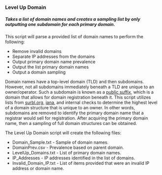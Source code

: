 ### Level Up Domain
##### Takes a list of domain names and creates a sampling list by only outputting one subdomain for each primary domain.

This script will parse a provided list of domain names to perform the following:
* Remove invalid domains
* Separate IP addresses from the domains
* Output primary domain name prevalence 
* Output the list primary domain names
* Output a domain sampling 

Domain names have a top-level domain (TLD) and then subdomains. However, not all subdomains immediately beneath a TLD are unique to an owner/operator. Such a subdomain is known as a [public suffix](https://publicsuffix.org), which is a domain that allows for domain registration beneath it. This script utilizes lists from [surbl.org](http://www.surbl.org/news/internal/Added-domains-to-two-level-tlds-and-three-level-tlds), [iana](http://data.iana.org/TLD/tlds-alpha-by-domain.txt), and internal checks to determine the highest level of a domain structure that is unique to an owner. In other words, subdomains are removed to identify the primary domain name that a registrar would sell for registration. After acquiring the primary domain name, then a sampling of full domain structures can be obtained. 

The Level Up Domain script will create the following files:
* Domain_Sample.txt - Sample of domain names.
* DomainPrev.csv - Prevalence based on parent domain.
* LevelUp_Domains.txt - List of primary domain names.
* IP_Addresses - IP addresses identified in the list of domains.
* Invalid_Domain_IP.txt - List of items provided that were an invalid IP address or domain name.
